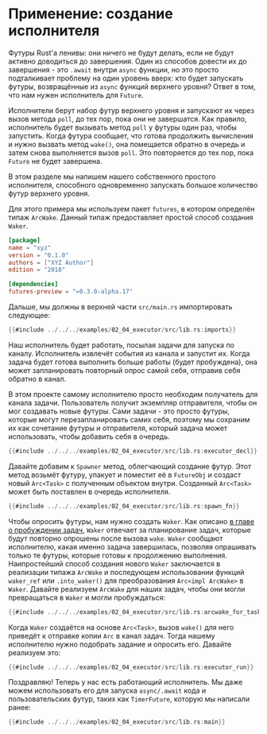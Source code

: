 # Применение: создание исполнителя

Футуры Rust'a ленивы: они ничего не будут делать, если не будут активно
доводиться до завершения. Один из способов довести их до завершения - это
`.await` внутри `async` функции, но это просто подталкивает проблему на один
уровень вверх: кто будет запускать футуры, возвращённые из `async` функций
верхнего уровня? Ответ в том, что нам нужен исполнитель для `Future`.

Исполнители берут набор футур верхнего уровня и запускают их через вызов метода
`poll`, до тех пор, пока они не завершатся. Как правило, исполнитель будет
вызывать метод `poll` у футуры один раз, чтобы запустить. Когда футура сообщает,
что готова продолжить вычисления и нужно вызвать метод `wake()`, она помещается
обратно в очередь и затем снова выполняется вызов `poll`. Это повторяется до тех
пор, пока `Future` не будет завершена.

В этом разделе мы напишем нашего собственного простого исполнителя, способного
одновременно запускать большое количество футур верхнего уровня.

Для этого примера мы используем пакет `futures`, в котором определён типаж
`ArcWake`. Данный типаж предоставляет простой способ создания `Waker`.

```toml
[package]
name = "xyz"
version = "0.1.0"
authors = ["XYZ Author"]
edition = "2018"

[dependencies]
futures-preview = "=0.3.0-alpha.17"
```

Дальше, мы должны в верхней части `src/main.rs` импортировать следующее:

```rust
{{#include ../../../examples/02_04_executor/src/lib.rs:imports}}
```

Наш исполнитель будет работать, посылая задачи для запуска по каналу.
Исполнитель извлечёт события из канала и запустит их. Когда задача будет готова
выполнить больше работы (будет пробуждена), она может запланировать повторный
опрос самой себя, отправив себя обратно в канал.

В этом проекте самому исполнителю просто необходим получатель для канала задачи.
Пользователь получит экземпляр отправителя, чтобы он мог создавать новые футуры.
Сами задачи - это просто футуры, которые могут перезапланировать самих себя,
поэтому мы сохраним их как сочетание футуры и отправителя, который задача может
использовать, чтобы добавить себя в очередь.

```rust
{{#include ../../../examples/02_04_executor/src/lib.rs:executor_decl}}
```

Давайте добавим к `Spawner` метод, облегчающий создание футур. Этот метод
возьмёт футуру, упакует и поместит её в `FutureObj` и создаст новый `Arc<Task>`
с полученным объектом внутри. Созданный `Arc<Task>` может быть поставлен в
очередь исполнителя.

```rust
{{#include ../../../examples/02_04_executor/src/lib.rs:spawn_fn}}
```

Чтобы опросить футуры, нам нужно создать `Waker`.
Как описано [в главе о пробуждении задач], `Waker` отвечает за планирование
задач, которые будут повторно опрошены после вызова `wake`. `Waker` сообщают
исполнителю, какая именно задача завершилась, позволяя опрашивать только те
футуры, которые готовы к продолжению выполнения. Наипростейший способ
создания нового `Waker` заключается в реализации типажа `ArcWake` и последующем
использовании функций `waker_ref` или `.into_waker()` для преобразования
`Arc<impl ArcWake>` в `Waker`. Давайте реализуем `ArcWake` для наших задач,
чтобы они могли превращаться в `Waker` и могли пробуждаться:

```rust
{{#include ../../../examples/02_04_executor/src/lib.rs:arcwake_for_task}}
```

Когда `Waker` создаётся на основе `Arc<Task>`, вызов `wake()` для него приведёт
к отправке копии `Arc` в канал задач. Тогда нашему исполнителю
нужно подобрать задание и опросить его. Давайте реализуем это:

```rust
{{#include ../../../examples/02_04_executor/src/lib.rs:executor_run}}
```

Поздравляю! Теперь у нас есть работающий исполнитель. Мы даже можем использовать
его для запуска `async/.await` кода и пользовательских футур, таких как
`TimerFuture`, которую мы написали ранее:

```rust
{{#include ../../../examples/02_04_executor/src/lib.rs:main}}
```


[в главе о пробуждении задач]: ./03_wakeups.md
